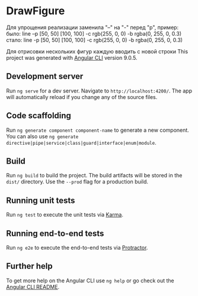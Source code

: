 # DrawFigure
Для упрощения реализации заменила "–" на "-" перед "p", пример:
было: line –p [50, 50] [100, 100] -c rgb(255, 0, 0) -b rgba(0, 255, 0, 0.3)
стало: line -p [50, 50] [100, 100] -c rgb(255, 0, 0) -b rgba(0, 255, 0, 0.3)  

Для отрисовки нескольких фигур каждую вводить с новой строки
This project was generated with [Angular CLI](https://github.com/angular/angular-cli) version 9.0.5.

## Development server

Run `ng serve` for a dev server. Navigate to `http://localhost:4200/`. The app will automatically reload if you change any of the source files.

## Code scaffolding

Run `ng generate component component-name` to generate a new component. You can also use `ng generate directive|pipe|service|class|guard|interface|enum|module`.

## Build

Run `ng build` to build the project. The build artifacts will be stored in the `dist/` directory. Use the `--prod` flag for a production build.

## Running unit tests

Run `ng test` to execute the unit tests via [Karma](https://karma-runner.github.io).

## Running end-to-end tests

Run `ng e2e` to execute the end-to-end tests via [Protractor](http://www.protractortest.org/).

## Further help

To get more help on the Angular CLI use `ng help` or go check out the [Angular CLI README](https://github.com/angular/angular-cli/blob/master/README.md).
